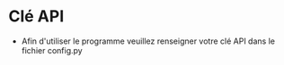 # Clé API
  * Afin d'utiliser le programme veuillez renseigner votre clé API dans le fichier config.py

